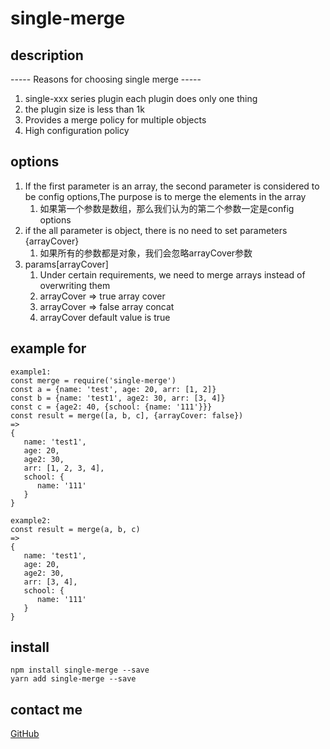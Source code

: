 # single-merge
## description
----- Reasons for choosing single merge -----
1. single-xxx series plugin each plugin does only one thing
2. the plugin size is less than 1k
3. Provides a merge policy for multiple objects
4. High configuration policy

## options
1. If the first parameter is an array, the second parameter is considered to be config options,The purpose is to merge the elements in the array
   1. 如果第一个参数是数组，那么我们认为的第二个参数一定是config options
2. if the all parameter is object, there is no need to set parameters {arrayCover}
   1. 如果所有的参数都是对象，我们会忽略arrayCover参数
3. params[arrayCover]
   1. Under certain requirements, we need to merge arrays instead of overwriting them
   2. arrayCover => true array cover
   3. arrayCover => false array concat
   4. arrayCover default value is true
## example for
```
example1:
const merge = require('single-merge')
const a = {name: 'test', age: 20, arr: [1, 2]}
const b = {name: 'test1', age2: 30, arr: [3, 4]}
const c = {age2: 40, {school: {name: '111'}}}
const result = merge([a, b, c], {arrayCover: false})
=>
{
   name: 'test1',
   age: 20,
   age2: 30,
   arr: [1, 2, 3, 4],
   school: {
      name: '111'
   }
}

example2:
const result = merge(a, b, c)
=>
{
   name: 'test1',
   age: 20,
   age2: 30,
   arr: [3, 4],
   school: {
      name: '111'
   }
}
```
## install
```
npm install single-merge --save
yarn add single-merge --save
```
## contact me
[GitHub](https://github.com/a572251465/single-merge)